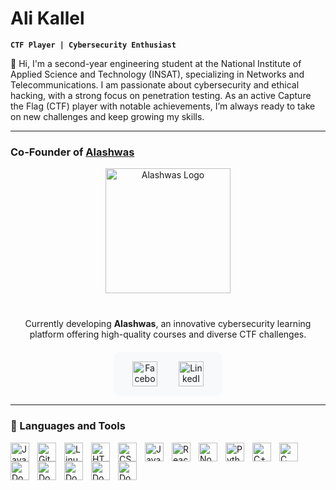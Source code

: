 # Ali Kallel

**`CTF Player | Cybersecurity Enthusiast`**

👋 Hi, I'm a second-year engineering student at the National Institute of Applied Science and Technology (INSAT), specializing in Networks and Telecommunications. I am passionate about cybersecurity and ethical hacking, with a strong focus on penetration testing. As an active Capture the Flag (CTF) player with notable achievements, I’m always ready to take on new challenges and keep growing my skills.

---
<h3>Co-Founder of <a href="https://alashwas.online/" target="_blank">Alashwas</a></h3>
<div align="center">
  <a href="https://alashwas.online/" target="_blank">
    <img src="https://alashwas.com/public/images/Alashwas.png" alt="Alashwas Logo" width="200" style="margin-bottom: 20px;">
  </a>
  
  <p style="margin: 20px 0;">
    Currently developing <strong>Alashwas</strong>, an innovative cybersecurity learning platform offering high-quality courses and diverse CTF challenges.
  </p>

  <div style="background-color: #f8f9fa; padding: 15px; border-radius: 10px; display: inline-block;">
    <a href="https://www.facebook.com/AlashwasSec" target="_blank" style="text-decoration: none; margin: 0 15px;">
      <img src="https://cdn.jsdelivr.net/gh/devicons/devicon@latest/icons/facebook/facebook-original.svg" 
           alt="Facebook" width="40" style="vertical-align: middle;">
    </a>
    <a href="https://www.linkedin.com/company/alashwas" target="_blank" style="text-decoration: none; margin: 0 15px;">
      <img src="https://cdn.jsdelivr.net/gh/devicons/devicon@latest/icons/linkedin/linkedin-original.svg" 
           alt="LinkedIn" width="40" style="vertical-align: middle;">
    </a>
  </div>
</div>

---

### 🧰 Languages and Tools

<img align="left" alt="Java" width="30px" style="padding-right:10px;" src="https://cdn.jsdelivr.net/gh/devicons/devicon/icons/java/java-original.svg"/>
<img align="left" alt="Git" width="30px" style="padding-right:10px;" src="https://cdn.jsdelivr.net/gh/devicons/devicon/icons/git/git-original.svg" />
<img align="left" alt="Linux" width="30px" style="padding-right:10px;" src="https://cdn.jsdelivr.net/gh/devicons/devicon/icons/linux/linux-original.svg" />
<img align="left" alt="HTML" width="30px" style="padding-right:10px;" src="https://cdn.jsdelivr.net/gh/devicons/devicon/icons/html5/html5-plain.svg" />
<img align="left" alt="CSS" width="30px" style="padding-right:10px;" src="https://cdn.jsdelivr.net/gh/devicons/devicon/icons/css3/css3-plain.svg" />
<img align="left" alt="JavaScript" width="30px" style="padding-right:10px;" src="https://cdn.jsdelivr.net/gh/devicons/devicon/icons/javascript/javascript-plain.svg" />
<img align="left" alt="React" width="30px" style="padding-right:10px;" src="https://cdn.jsdelivr.net/gh/devicons/devicon/icons/react/react-original.svg" />
<img align="left" alt="NodeJS" width="30px" style="padding-right:10px;" src="https://cdn.jsdelivr.net/gh/devicons/devicon@latest/icons/nodejs/nodejs-original-wordmark.svg" />
<img align="left" alt="Python" width="30px" style="padding-right:10px;" src="https://cdn.jsdelivr.net/gh/devicons/devicon@latest/icons/python/python-original.svg"  />
<img align="left" alt="C++" width="30px" style="padding-right:10px;" src="https://cdn.jsdelivr.net/gh/devicons/devicon@latest/icons/cplusplus/cplusplus-original.svg" />
<img align="left" alt="C" width="30px" style="padding-right:10px;" src="https://cdn.jsdelivr.net/gh/devicons/devicon/icons/c/c-original.svg" />
<img align="left" alt="Docker" width="30px" style="padding-right:10px;" src="https://cdn.jsdelivr.net/gh/devicons/devicon/icons/docker/docker-original.svg" />
<img align="left" alt="Docker" width="30px" style="padding-right:10px;" src="https://cdn.jsdelivr.net/gh/devicons/devicon@latest/icons/postgresql/postgresql-original.svg" />
<img align="left" alt="Docker" width="30px" style="padding-right:10px;" src="https://cdn.jsdelivr.net/gh/devicons/devicon@latest/icons/nestjs/nestjs-original.svg" />
<img align="left" alt="Docker" width="30px" style="padding-right:10px;" src="https://cdn.jsdelivr.net/gh/devicons/devicon@latest/icons/angular/angular-original.svg" />
<img align="left" alt="Docker" width="30px" style="padding-right:10px;"  src="https://cdn.jsdelivr.net/gh/devicons/devicon@latest/icons/mongodb/mongodb-original.svg" />






<br />
